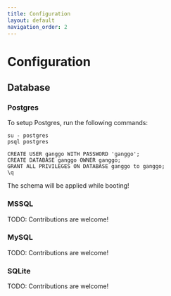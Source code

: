 ```yaml
---
title: Configuration
layout: default
navigation_order: 2
---
```


# Configuration

## Database

### Postgres

To setup Postgres, run the following commands:

    su - postgres
    psql postgres

    CREATE USER ganggo WITH PASSWORD 'ganggo';
    CREATE DATABASE ganggo OWNER ganggo;
    GRANT ALL PRIVILEGES ON DATABASE ganggo to ganggo;
    \q

The schema will be applied while booting!

### MSSQL

TODO: Contributions are welcome!

### MySQL

TODO: Contributions are welcome!

### SQLite

TODO: Contributions are welcome!
